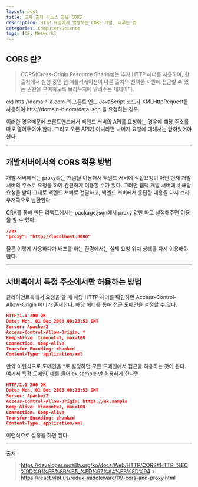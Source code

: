 ```yaml
---
layout: post
title: 교차 출처 리소스 공유 CORS
description: HTTP 요청에서 발생하는 CORS 개념, 다루는 법
categories: Computer-Science
tags: [CS, Network]
---
```


## CORS 란?

> CORS(Cross-Origin Resource Sharing)는 추가 HTTP 헤더를 사용하여, 한 출처에서 실행 중인 웹 애플리케이션이 다른 출처의 선택한 자원에 접근할 수 있는 권한을 부여하도록 브라우저에 알려주는 체제이다.

ex) htts://domain-a.com 의 프론트 엔드 JavaScript 코드가 XMLHttpRequest를 사용하여 htts://domain-b.com/data.json 을 요청하는 경우.

이러한 경우때문에 프론트엔드에서 백엔드 서버의 API를 요청하는 경우에 해당 주소를 따로 열어두어야 한다. 그리고 오픈 API가 아니라면 나머지 요청에 대해서는 닫혀있어야 한다.

---

## 개발서버에서의 CORS 적용 방법

개발 서버에서는 proxy라는 개념을 이용해서 백엔드 서버에 직접요청이 아닌 현재 개발서버의 주소로 요청을 하여 간편하게 이용할 수가 있다. 그러면 웹팩 개발 서버에서 해당 요청을 받아 그대로 백엔드 서버로 전달하고, 백엔드 서버에서 응답한 내용을 다시 브라우저쪽으로 반환한다.

CRA를 통해 만든 리액트에서는 package.json에서 proxy 값만 따로 설정해주면 이용을 할 수 있다.

```json
//ex
"proxy": "http://localhost:3000"
```

물론 이렇게 사용하다가 배포를 하는 환경에서는 실제 요청 위치 상태를 다시 이용해야한다.

---

## 서버측에서 특정 주소에서만 허용하는 방법

클라이언트측에서 요청을 할 때 해당 HTTP 헤더를 확인하면 Access-Control-Allow-Origin 헤더가 존재한다. 해당 헤더를 통해 접근 도메인을 설정할 수 있다.

```json
HTTP/1.1 200 OK
Date: Mon, 01 Dec 2008 00:23:53 GMT
Server: Apache/2
Access-Control-Allow-Origin: *
Keep-Alive: timeout=2, max=100
Connection: Keep-Alive
Transfer-Encoding: chunked
Content-Type: application/xml
```

만약 이런식으로 도메인을 \*로 설정하면 모든 도메인에서 접근을 허용하는 것이 된다. 여기서 특정 도메인, 예를 들어 ex.sample 만 허용하게 한다면

```json
HTTP/1.1 200 OK
Date: Mon, 01 Dec 2008 00:23:53 GMT
Server: Apache/2
Access-Control-Allow-Origin: https://ex.sample
Keep-Alive: timeout=2, max=100
Connection: Keep-Alive
Transfer-Encoding: chunked
Content-Type: application/xml
```

이런식으로 설정을 하면 된다.

---

출처

> <https://developer.mozilla.org/ko/docs/Web/HTTP/CORS#HTTP_%EC%9D%91%EB%8B%B5_%ED%97%A4%EB%8D%94> > <https://react.vlpt.us/redux-middleware/09-cors-and-proxy.html>
